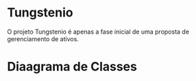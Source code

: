# Tungstenio
O projeto Tungstenio é apenas a fase inicial de uma proposta de gerenciamento de ativos.
# Diaagrama de Classes
